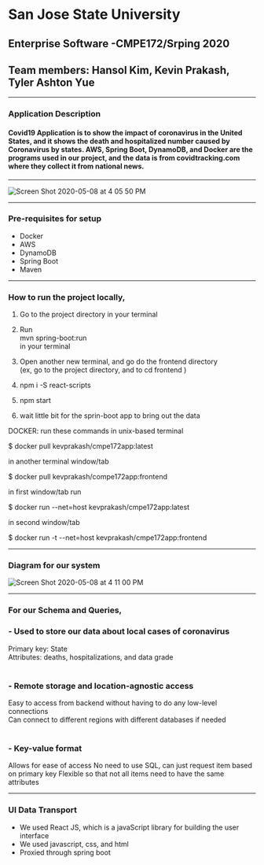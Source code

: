 
# San Jose State University <br />
## Enterprise Software -CMPE172/Srping 2020 <br />
## Team members: Hansol Kim, Kevin Prakash, Tyler Ashton Yue
-----------------------------------------------------------------------------------------------------------------
### Application Description

#### Covid19 Application is to show the impact of coronavirus in the United States, and it shows the death and hospitalized number caused by Coronavirus by states. AWS, Spring Boot, DynamoDB, and Docker are the programs used in our project, and the data is from covidtracking.com where they collect it from national news.
-----------------------------------------------------------------------------------------------------------------

![Screen Shot 2020-05-08 at 4 05 50 PM](https://user-images.githubusercontent.com/60766152/81456684-286b1280-9148-11ea-8322-d1e41847e52a.png)

------------------------------------------------------------------------------------------------------------------
### Pre-requisites for setup

- Docker
- AWS
- DynamoDB
- Spring Boot
- Maven 

-------------------------------------------------------------------------------------------------------------------
### How to run the project locally, <br />

1) Go to the project directory in your terminal  <br />
2) Run <br />
      mvn spring-boot:run <br />
   in your terminal <br />
 
3) Open another new terminal, and go do the frontend directory <br />
   (ex, go to the project directory, and to cd frontend ) <br />
 
4) npm i -S react-scripts <br />
 
5) npm start <br />

6) wait little bit for the sprin-boot app to bring out the data <br />

DOCKER: run these commands in unix-based terminal

$ docker pull kevprakash/cmpe172app:latest

in another terminal window/tab

$ docker pull kevprakash/compe172app:frontend

in first window/tab run

$ docker run --net=host kevprakash/cmpe172app:latest

in second window/tab

$ docker run -t --net=host kevprakash/cmpe172app:frontend




---------------------------------------------------------------------------------------------------------------------
### Diagram for our system
![Screen Shot 2020-05-08 at 4 11 00 PM](https://user-images.githubusercontent.com/60766152/81456895-02923d80-9149-11ea-930d-d33e21bc348a.png)

----------------------------------------------------------------------------------------------------------------------
### For our Schema and Queries, <br />
### - Used to store our data about local cases of coronavirus <br />
Primary key: State <br /> Attributes: deaths, hospitalizations, and data grade <br /> <br />
### - Remote storage and location-agnostic access <br />
Easy to access from backend without having to do any low-level connections <br />
Can connect to different regions with different databases if needed <br /><br />
### - Key-value format <br />
Allows for ease of access
No need to use SQL, can just request item based on primary key
Flexible so that not all items need to have the same attributes <br />

-----------------------------------------------------------------------------------------------------------------------

### UI Data Transport <br />
- We used React JS, which is a javaScript library for building the user interface <br/>
- We used javascript, css, and html <br/>
- Proxied through spring boot <br/>




